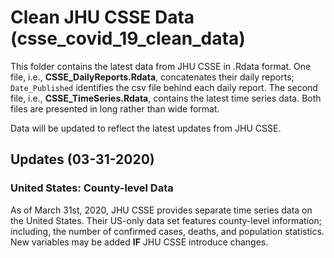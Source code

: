 # Clean JHU CSSE Data (csse_covid_19_clean_data)

This folder contains the latest data from JHU CSSE in .Rdata format. One file, i.e., **CSSE_DailyReports.Rdata**, concatenates their daily reports; `Date_Published` identifies the csv file behind each daily report. The second file, i.e., **CSSE_TimeSeries.Rdata**,  contains the latest time series data. Both files are presented in long rather than wide format. 

Data will be updated to reflect the latest updates from JHU CSSE. 

## Updates (03-31-2020)

### **United States: County-level Data**

As of March 31st, 2020, JHU CSSE provides separate time series data on the United States. Their US-only data set features county-level information; including, the number of confirmed cases, deaths, and population statistics. New variables may be added **IF** JHU CSSE introduce changes.
